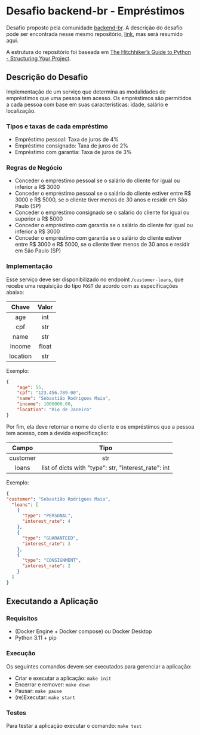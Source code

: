 # Desafio backend-br  - Empréstimos

Desafio proposto pela comunidade [backend-br](https://github.com/backend-br/desafios). A descrição do desafio pode ser encontrada nesse mesmo repositório, [link](https://github.com/backend-br/desafios/blob/master/loans/PROBLEM.md), mas será resumido aqui.

A estrutura do repositório foi baseada em [The Hitchhiker’s Guide to Python - Structuring Your Project](https://docs.python-guide.org/writing/structure/).

## Descrição do Desafio

Implementação de um serviço que determina as modalidades de empréstimos que uma pessoa tem acesso. Os empréstimos são permitidos a cada pessoa com base em suas características: idade, salário e localização.

### Tipos e taxas de cada empréstimo

- Empréstimo pessoal: Taxa de juros de 4%
- Empréstimo consignado: Taxa de juros de 2%
- Empréstimo com garantia: Taxa de juros de 3%

### Regras de Negócio

- Conceder o empréstimo pessoal se o salário do cliente for igual ou inferior a R$ 3000
- Conceder o empréstimo pessoal se o salário do cliente estiver entre R$ 3000 e R$ 5000, se o cliente tiver menos de 30 anos e residir em São Paulo (SP)
- Conceder o empréstimo consignado se o salário do cliente for igual ou superior a R$ 5000
- Conceder o empréstimo com garantia se o salário do cliente for igual ou inferior a R$ 3000
- Conceder o empréstimo com garantia se o salário do cliente estiver entre R$ 3000 e R$ 5000, se o cliente tiver menos de 30 anos e residir em São Paulo (SP)

### Implementação

Esse serviço deve ser disponibilizado no endpoint `/customer-loans`, que recebe uma requisição do tipo `POST` de acordo com as especificações abaixo:

|Chave|Valor|
|:--:|:--:|
|age|int|
|cpf|str|
|name|str|
|income|float|
|location|str|

Exemplo:

```json
{
    "age": 55,
    "cpf": "123.456.789-00",
    "name": "Sebastião Rodrigues Maia",
    "income": 1000000.00,
    "location": "Rio de Janeiro"
}
```

Por fim, ela deve retornar o nome do cliente e os empréstimos que a pessoa tem acesso, com a devida especificação:

|Campo|Tipo|
|:--:|:--:|
|customer|str|
|loans|list of dicts with "type": str, "interest_rate": int|

Exemplo:

```json
{
"customer": "Sebastião Rodrigues Maia",
  "loans": [
    {
      "type": "PERSONAL",
      "interest_rate": 4
    },
    {
      "type": "GUARANTEED",
      "interest_rate": 3
    },
    {
      "type": "CONSIGNMENT",
      "interest_rate": 2
    }
  ]
}
```

## Executando a Aplicação

### Requisitos

- (Docker Engine + Docker compose) ou Docker Desktop
- Python 3.11 + pip

### Execução

Os seguintes comandos devem ser executados para gerenciar a aplicação:

- Criar e executar a aplicação: `make init`
- Encerrar e remover: `make down`
- Pausar: `make pause`
- (re)Executar: `make start`

### Testes

Para testar a aplicação executar o comando: `make test`
